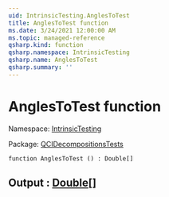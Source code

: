 ```yaml
---
uid: IntrinsicTesting.AnglesToTest
title: AnglesToTest function
ms.date: 3/24/2021 12:00:00 AM
ms.topic: managed-reference
qsharp.kind: function
qsharp.namespace: IntrinsicTesting
qsharp.name: AnglesToTest
qsharp.summary: ''
---
```


# AnglesToTest function

Namespace: [IntrinsicTesting](xref:IntrinsicTesting)

Package: [QCIDecompositionsTests](https://nuget.org/packages/QCIDecompositionsTests)




```qsharp
function AnglesToTest () : Double[]
```


## Output : [Double](xref:microsoft.quantum.lang-ref.double)[]

